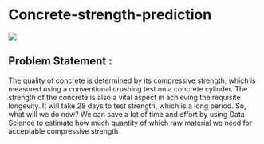 # Concrete-strength-prediction

![]("https://github.com/swarajgadgul/Concrete-strength-prediction/blob/main/concrete.jpg")

## Problem Statement :

<p>The quality of concrete is determined by its compressive strength, which is measured using a conventional crushing test on a concrete cylinder. The strength of the concrete is also a vital aspect in achieving the requisite longevity. It will take 28 days to test strength, which is a long period. So, what will we do now? We can save a lot of time and effort by using Data Science to estimate how much quantity of which raw material we need for acceptable compressive strength</p>
